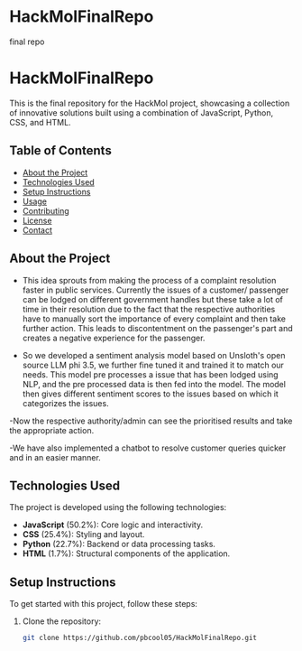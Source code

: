 # HackMolFinalRepo
final repo
# HackMolFinalRepo

This is the final repository for the HackMol project, showcasing a collection of innovative solutions built using a combination of JavaScript, Python, CSS, and HTML.

## Table of Contents

- [About the Project](#about-the-project)
- [Technologies Used](#technologies-used)
- [Setup Instructions](#setup-instructions)
- [Usage](#usage)
- [Contributing](#contributing)
- [License](#license)
- [Contact](#contact)

## About the Project

- This idea sprouts from making the process of a complaint resolution faster in public services. Currently the issues of a customer/ passenger can be lodged on different government handles but these take a lot of time in their resolution due to the fact that the respective authorities have to manually sort the importance of every complaint and then take further action. This leads to discontentment on the passenger's part and creates a negative experience for the passenger.

- So we developed a sentiment analysis model based on Unsloth's open source LLM phi 3.5, we further fine tuned it and trained it to match our needs.
 This model pre processes a issue that has been lodged using NLP, and the pre processed data is then fed into the model.
 The model then gives different sentiment scores to the issues based on which it categorizes the issues.

-Now the respective authority/admin can see the prioritised results and take the appropriate action.

-We have also implemented a chatbot to resolve customer queries quicker and in an easier manner.

## Technologies Used

The project is developed using the following technologies:

- **JavaScript** (50.2%): Core logic and interactivity.
- **CSS** (25.4%): Styling and layout.
- **Python** (22.7%): Backend or data processing tasks.
- **HTML** (1.7%): Structural components of the application.

## Setup Instructions

To get started with this project, follow these steps:

1. Clone the repository:
   ```bash
   git clone https://github.com/pbcool05/HackMolFinalRepo.git
